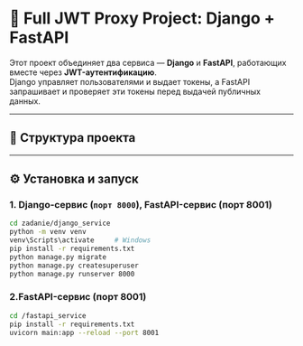 # 🔐 Full JWT Proxy Project: Django + FastAPI

Этот проект объединяет два сервиса — **Django** и **FastAPI**, работающих вместе через **JWT-аутентификацию**.  
Django управляет пользователями и выдает токены, а FastAPI запрашивает и проверяет эти токены перед выдачей публичных данных.

---

## 📁 Структура проекта


---

## ⚙️ Установка и запуск

### 1. Django-сервис (`порт 8000`),  FastAPI-сервис (порт 8001)
```bash
cd zadanie/django_service
python -m venv venv
venv\Scripts\activate     # Windows
pip install -r requirements.txt
python manage.py migrate
python manage.py createsuperuser
python manage.py runserver 8000
```

### 2.FastAPI-сервис (порт 8001)
```bash
cd /fastapi_service
pip install -r requirements.txt
uvicorn main:app --reload --port 8001
```
